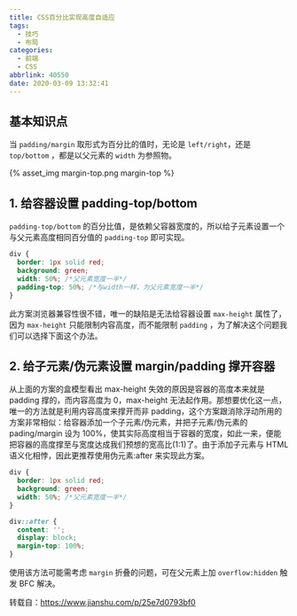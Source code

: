 ```yaml
---
title: CSS百分比实现高度自适应
tags:
  - 技巧
  - 布局
categories:
  - 前端
  - CSS
abbrlink: 40550
date: 2020-03-09 13:32:41
---
```


## 基本知识点

当 `padding/margin` 取形式为百分比的值时，无论是 `left/right`，还是 `top/bottom` ，都是以父元素的 `width` 为参照物。

{% asset_img margin-top.png margin-top %}

## 1. 给容器设置 padding-top/bottom

`padding-top/bottom` 的百分比值，是依赖父容器宽度的，所以给子元素设置一个与父元素高度相同百分值的 `padding-top` 即可实现。

```css
div {
  border: 1px solid red;
  background: green;
  width: 50%; /*父元素宽度一半*/
  padding-top: 50%; /*与width一样，为父元素宽度一半*/
}
```

此方案浏览器兼容性很不错，唯一的缺陷是无法给容器设置 `max-height` 属性了，因为 `max-height` 只能限制内容高度，而不能限制 `padding` ，为了解决这个问题我们可以选择下面这个办法。

## 2. 给子元素/伪元素设置 margin/padding 撑开容器

从上面的方案的盒模型看出 max-height 失效的原因是容器的高度本来就是 padding 撑的，而内容高度为 0，max-height 无法起作用。那想要优化这一点，唯一的方法就是利用内容高度来撑开而非 padding，这个方案跟消除浮动所用的方案非常相似：给容器添加一个子元素/伪元素，并把子元素/伪元素的 pading/margin 设为 100%，使其实际高度相当于容器的宽度，如此一来，便能把容器的高度撑至与宽度达成我们预想的宽高比(1:1)了。由于添加子元素与 HTML 语义化相悖，因此更推荐使用伪元素:after 来实现此方案。

```css
div {
  border: 1px solid red;
  background: green;
  width: 50%; /*父元素宽度一半*/
}

div::after {
  content: '';
  display: block;
  margin-top: 100%;
}
```

使用该方法可能需考虑 `margin` 折叠的问题，可在父元素上加 `overflow:hidden` 触发 BFC 解决。

转载自：https://www.jianshu.com/p/25e7d0793bf0

